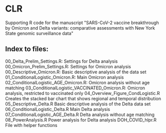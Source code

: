 # CLR
Supporting R code for the manuscript "SARS-CoV-2 vaccine breakthrough by Omicron and Delta variants: comparative assessments with New York State genomic surveillance data"

## Index to files:
00_Delta_Prelim_Settings.R:            Settings for Delta analysis
00_Omicron_Prelim_Settings.R:          Settings for Omicron analysis
00_Descriptive_Omicron.R:              Basic descriptive analysis of the data set
01_ConditionalLogistic_Omicron.R:      Main Omicron analysis
02_ConditionalLogistic_AGE_Omicron.R:  Omicron analysis without age matching
03_ConditionalLogistic_VACCINATED_Omicron.R: Omicron analysis, restricted to vaccinated only
04_Overview_Figure_CondLogistic.R      Creates the stacked bar chart that shows regional and temporal distribution
05_Descriptive_Delta.R                 Basic descriptive analysis of the Delta data set
06_ConditionalLogistic_Delta.R         Main Delta analysis
07_ConditionalLogistic_AGE_Delta.R     Delta analysis without age matching
08_PowerAnalysis.R                     Power analysis for Delta analysis
DOH_COVID_hlpr.R                       File with helper functions